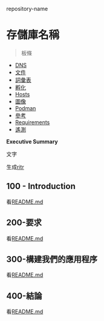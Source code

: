 repository-name

# 存儲庫名稱

> 板條

-   [DNS](./DNS.md)
-   [文件](./DOCUMENTATION.md)
-   [詞彙表](./GLOSSARY.md)
-   [孵化](./HATCH.md)
-   [Hosts](./HOSTS.md)
-   [圖像](./IMAGES.md)
-   [Podman](./PODMAN.md)
-   [參考](./REFERENCES.md)
-   [Requirements](./REQUIREMENTS.md)
-   [遙測](./TELEMETRY.md)

**Executive Summary**

文字

生成[ritr](https://app.rytr.me)

## 100 - Introduction

看[README.md](./100/README.md)

## 200-要求

看[README.md](./200/README.md)

## 300-構建我們的應用程序

看[README.md](./300/README.md)

## 400-結論

看[README.md](./400/README.md)
